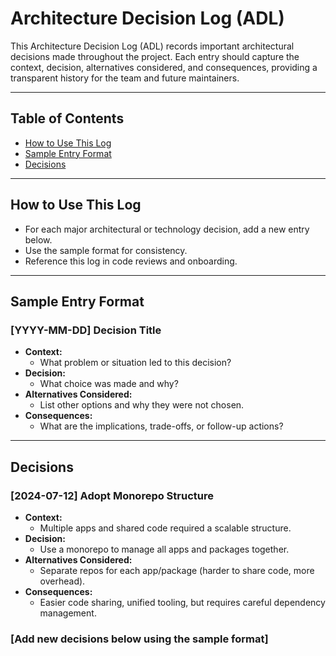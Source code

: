 # Architecture Decision Log (ADL)

This Architecture Decision Log (ADL) records important architectural decisions made throughout the project. Each entry should capture the context, decision, alternatives considered, and consequences, providing a transparent history for the team and future maintainers.

---

## Table of Contents
- [How to Use This Log](#how-to-use-this-log)
- [Sample Entry Format](#sample-entry-format)
- [Decisions](#decisions)

---

## How to Use This Log
- For each major architectural or technology decision, add a new entry below.
- Use the sample format for consistency.
- Reference this log in code reviews and onboarding.

---

## Sample Entry Format

### [YYYY-MM-DD] Decision Title
- **Context:**
  - What problem or situation led to this decision?
- **Decision:**
  - What choice was made and why?
- **Alternatives Considered:**
  - List other options and why they were not chosen.
- **Consequences:**
  - What are the implications, trade-offs, or follow-up actions?

---

## Decisions

### [2024-07-12] Adopt Monorepo Structure
- **Context:**
  - Multiple apps and shared code required a scalable structure.
- **Decision:**
  - Use a monorepo to manage all apps and packages together.
- **Alternatives Considered:**
  - Separate repos for each app/package (harder to share code, more overhead).
- **Consequences:**
  - Easier code sharing, unified tooling, but requires careful dependency management.

### [Add new decisions below using the sample format] 